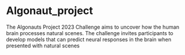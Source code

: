 # Algonaut_project
The Algonauts Project 2023 Challenge aims to uncover how the human brain processes natural scenes. The challenge invites participants to develop models that can predict neural responses in the brain when presented with natural scenes
